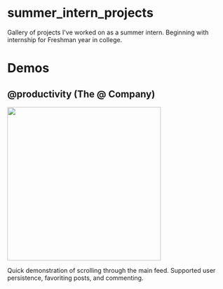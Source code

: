 # summer_intern_projects

Gallery of projects I've worked on as a summer intern. Beginning with internship for Freshman year in college. 

# Demos

## @productivity (The @ Company)

<img src="https://github.com/tkmcnierney/summer_intern_projects/raw/master/assets/feed.gif" width=350>

Quick demonstration of scrolling through the main feed. Supported user persistence, favoriting posts, and commenting. 

